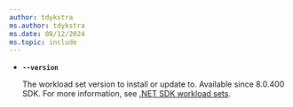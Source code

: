 ```yaml
---
author: tdykstra
ms.author: tdykstra
ms.date: 08/12/2024
ms.topic: include
---
```

- **`--version`**

  The workload set version to install or update to. Available since 8.0.400 SDK. For more information, see [.NET SDK workload sets](../docs/core/tools/dotnet-workload-sets.md).
